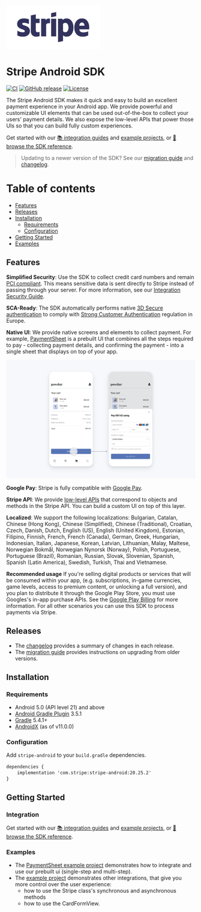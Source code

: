 [<img width="250" height="119" src="https://raw.githubusercontent.com/stripe/stripe-android/master/assets/stripe_logo_slate_small.png"/>](https://stripe.com/docs/mobile/android)

# Stripe Android SDK

[![CI](https://github.com/stripe/stripe-android/workflows/CI/badge.svg)](https://github.com/stripe/stripe-android/actions?query=workflow%3ACI)
[![GitHub release](https://img.shields.io/github/release/stripe/stripe-android.svg?maxAge=60)](https://github.com/stripe/stripe-android/releases)
[![License](https://img.shields.io/github/license/stripe/stripe-android)](https://github.com/stripe/stripe-android/blob/master/LICENSE)

The Stripe Android SDK makes it quick and easy to build an excellent payment experience in your Android app. We provide powerful and customizable UI elements that can be used out-of-the-box to collect your users' payment details. We also expose the low-level APIs that power those UIs so that you can build fully custom experiences. 

Get started with our [📚 integration guides](https://stripe.com/docs/payments/accept-a-payment?platform=android) and [example projects](#examples), or [📘 browse the SDK reference](https://stripe.dev/stripe-android/).

> Updating to a newer version of the SDK? See our [migration guide](https://github.com/stripe/stripe-android/blob/master/MIGRATING.md) and [changelog](https://github.com/stripe/stripe-android/blob/master/CHANGELOG.md).


Table of contents
=================

<!--ts-->
   * [Features](#features)
   * [Releases](#releases)
   * [Installation](#installation)
      * [Requirements](#requirements)
      * [Configuration](#configuration)
   * [Getting Started](#getting-started)
   * [Examples](#examples)
<!--te-->

## Features

**Simplified Security**: Use the SDK to collect credit card numbers and remain [PCI compliant](https://stripe.com/docs/security#pci-dss-guidelines). This means sensitive data is sent directly to Stripe instead of passing through your server. For more information, see our [Integration Security Guide](https://stripe.com/docs/security).

**SCA-Ready**: The SDK automatically performs native [3D Secure authentication](https://stripe.com/docs/payments/3d-secure) to comply with [Strong Customer Authentication](https://stripe.com/docs/strong-customer-authentication) regulation in Europe.

**Native UI**: We provide native screens and elements to collect payment. For example, [PaymentSheet](https://stripe.com/docs/payments/accept-a-payment?platform=android) is a prebuilt UI that combines all the steps required to pay - collecting payment details, and confirming the payment  - into a single sheet that displays on top of your app.

<img src="https://raw.githubusercontent.com/stripe/stripe-android/master/assets/payment_sheet_complete.png"/>

**Google Pay**: Stripe is fully compatible with [Google Pay](https://stripe.com/docs/google-pay).

**Stripe API**: We provide [low-level APIs](https://stripe.dev/stripe-android/payments-core/com.stripe.android/-stripe/index.html) that correspond to objects and methods in the Stripe API. You can build a custom UI on top of this layer.

**Localized**: We support the following localizations: Bulgarian, Catalan, Chinese (Hong Kong), Chinese (Simplified), Chinese (Traditional), Croatian, Czech, Danish, Dutch, English (US), English (United Kingdom), Estonian, Filipino, Finnish, French, French (Canada), German, Greek, Hungarian, Indonesian, Italian, Japanese, Korean, Latvian, Lithuanian, Malay, Maltese, Norwegian Bokmål, Norwegian Nynorsk (Norway), Polish, Portuguese, Portuguese (Brazil), Romanian, Russian, Slovak, Slovenian, Spanish, Spanish (Latin America), Swedish, Turkish, Thai and Vietnamese.

**Recommended usage**
If you're selling digital products or services that will be consumed within your app, (e.g. subscriptions, in-game currencies, game levels, access to premium content, or unlocking a full version), and you plan to distribute it through the Google Play Store, you must use Googles's in-app purchase APIs. See the [Google Play Billing](https://developer.android.com/distribute/play-billing) for more information. For all other scenarios you can use this SDK to process payments via Stripe.

## Releases
* The [changelog](CHANGELOG.md) provides a summary of changes in each release.
* The [migration guide](MIGRATING.md) provides instructions on upgrading from older versions.

## Installation

### Requirements

* Android 5.0 (API level 21) and above
* [Android Gradle Plugin](https://developer.android.com/studio/releases/gradle-plugin) 3.5.1
* [Gradle](https://gradle.org/releases/) 5.4.1+
* [AndroidX](https://developer.android.com/jetpack/androidx/) (as of v11.0.0)

### Configuration

Add `stripe-android` to your `build.gradle` dependencies.

```
dependencies {
    implementation 'com.stripe:stripe-android:20.25.2'
}
```

## Getting Started

### Integration
Get started with our [📚 integration guides](https://stripe.com/docs/payments/accept-a-payment?platform=android) and [example projects](#examples), or [📘 browse the SDK reference](https://stripe.dev/stripe-android/).

### Examples
- The [PaymentSheet example project](https://github.com/stripe/stripe-android/tree/master/paymentsheet-example) demonstrates how to integrate and use our prebuilt ui (single-step and multi-step).
- The [example project](https://github.com/stripe/stripe-android/tree/master/example) demonstrates other integrations, that give you more control over the user experience:
    - how to use the Stripe class's synchronous and asynchronous methods
    - how to use the CardFormView.
